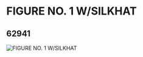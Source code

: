 # FIGURE NO. 1 W/SILKHAT
## 62941
![FIGURE NO. 1 W/SILKHAT](https://lc-www-live-s.legocdn.com/media/bricks/5/2/4611994.jpg)